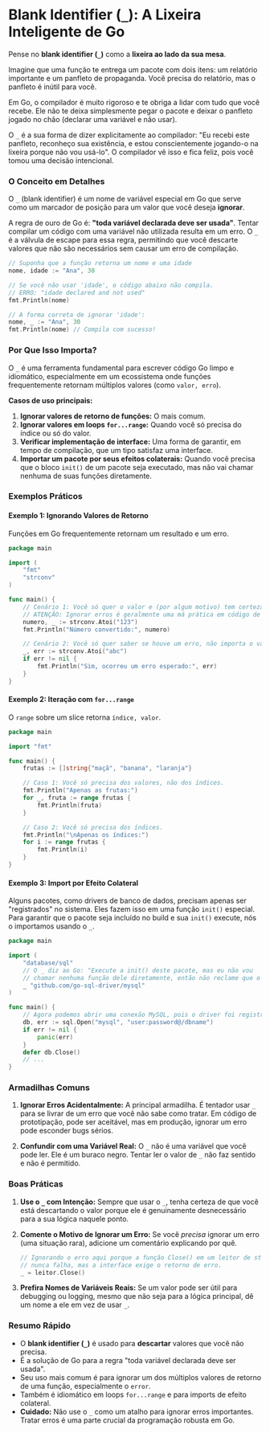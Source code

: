 # Blank Identifier (`_`): A Lixeira Inteligente de Go

Pense no **blank identifier (`_`)** como a **lixeira ao lado da sua mesa**.

Imagine que uma função te entrega um pacote com dois itens: um relatório importante e um panfleto de propaganda. Você precisa do relatório, mas o panfleto é inútil para você.

Em Go, o compilador é muito rigoroso e te obriga a lidar com tudo que você recebe. Ele não te deixa simplesmente pegar o pacote e deixar o panfleto jogado no chão (declarar uma variável e não usar).

O `_` é a sua forma de dizer explicitamente ao compilador: "Eu recebi este panfleto, reconheço sua existência, e estou conscientemente jogando-o na lixeira porque não vou usá-lo". O compilador vê isso e fica feliz, pois você tomou uma decisão intencional.

### O Conceito em Detalhes

O `_` (blank identifier) é um nome de variável especial em Go que serve como um marcador de posição para um valor que você deseja **ignorar**.

A regra de ouro de Go é: **"toda variável declarada deve ser usada"**. Tentar compilar um código com uma variável não utilizada resulta em um erro. O `_` é a válvula de escape para essa regra, permitindo que você descarte valores que não são necessários sem causar um erro de compilação.

```go
// Suponha que a função retorna um nome e uma idade
nome, idade := "Ana", 30

// Se você não usar 'idade', o código abaixo não compila.
// ERRO: "idade declared and not used"
fmt.Println(nome)

// A forma correta de ignorar 'idade':
nome, _ := "Ana", 30
fmt.Println(nome) // Compila com sucesso!
```

### Por Que Isso Importa?

O `_` é uma ferramenta fundamental para escrever código Go limpo e idiomático, especialmente em um ecossistema onde funções frequentemente retornam múltiplos valores (como `valor, erro`).

**Casos de uso principais:**
1.  **Ignorar valores de retorno de funções:** O mais comum.
2.  **Ignorar valores em loops `for...range`:** Quando você só precisa do índice ou só do valor.
3.  **Verificar implementação de interface:** Uma forma de garantir, em tempo de compilação, que um tipo satisfaz uma interface.
4.  **Importar um pacote por seus efeitos colaterais:** Quando você precisa que o bloco `init()` de um pacote seja executado, mas não vai chamar nenhuma de suas funções diretamente.

### Exemplos Práticos

#### Exemplo 1: Ignorando Valores de Retorno

Funções em Go frequentemente retornam um resultado e um erro.

```go
package main

import (
    "fmt"
    "strconv"
)

func main() {
    // Cenário 1: Você só quer o valor e (por algum motivo) tem certeza que não haverá erro.
    // ATENÇÃO: Ignorar erros é geralmente uma má prática em código de produção!
    numero, _ := strconv.Atoi("123")
    fmt.Println("Número convertido:", numero)

    // Cenário 2: Você só quer saber se houve um erro, não importa o valor.
    _, err := strconv.Atoi("abc")
    if err != nil {
        fmt.Println("Sim, ocorreu um erro esperado:", err)
    }
}
```

#### Exemplo 2: Iteração com `for...range`

O `range` sobre um slice retorna `índice, valor`.

```go
package main

import "fmt"

func main() {
    frutas := []string{"maçã", "banana", "laranja"}

    // Caso 1: Você só precisa dos valores, não dos índices.
    fmt.Println("Apenas as frutas:")
    for _, fruta := range frutas {
        fmt.Println(fruta)
    }

    // Caso 2: Você só precisa dos índices.
    fmt.Println("\nApenas os índices:")
    for i := range frutas {
        fmt.Println(i)
    }
}
```

#### Exemplo 3: Import por Efeito Colateral

Alguns pacotes, como drivers de banco de dados, precisam apenas ser "registrados" no sistema. Eles fazem isso em uma função `init()` especial. Para garantir que o pacote seja incluído no build e sua `init()` execute, nós o importamos usando o `_`.

```go
package main

import (
    "database/sql"
    // O _ diz ao Go: "Execute a init() deste pacote, mas eu não vou
    // chamar nenhuma função dele diretamente, então não reclame que o import não é usado."
    _ "github.com/go-sql-driver/mysql"
)

func main() {
    // Agora podemos abrir uma conexão MySQL, pois o driver foi registrado.
    db, err := sql.Open("mysql", "user:password@/dbname")
    if err != nil {
        panic(err)
    }
    defer db.Close()
    // ...
}
```

### Armadilhas Comuns

1.  **Ignorar Erros Acidentalmente:** A principal armadilha. É tentador usar `_` para se livrar de um erro que você não sabe como tratar. Em código de prototipação, pode ser aceitável, mas em produção, ignorar um erro pode esconder bugs sérios.

2.  **Confundir com uma Variável Real:** O `_` não é uma variável que você pode ler. Ele é um buraco negro. Tentar ler o valor de `_` não faz sentido e não é permitido.

### Boas Práticas

1.  **Use o `_` com Intenção:** Sempre que usar o `_`, tenha certeza de que você está descartando o valor porque ele é genuinamente desnecessário para a sua lógica naquele ponto.

2.  **Comente o Motivo de Ignorar um Erro:** Se você *precisa* ignorar um erro (uma situação rara), adicione um comentário explicando por quê.
    ```go
    // Ignorando o erro aqui porque a função Close() em um leitor de strings
    // nunca falha, mas a interface exige o retorno de erro.
    _ = leitor.Close()
    ```

3.  **Prefira Nomes de Variáveis Reais:** Se um valor pode ser útil para debugging ou logging, mesmo que não seja para a lógica principal, dê um nome a ele em vez de usar `_`.

### Resumo Rápido

*   O **blank identifier (`_`)** é usado para **descartar** valores que você não precisa.
*   É a solução de Go para a regra "toda variável declarada deve ser usada".
*   Seu uso mais comum é para ignorar um dos múltiplos valores de retorno de uma função, especialmente o `error`.
*   Também é idiomático em loops `for...range` e para imports de efeito colateral.
*   **Cuidado:** Não use o `_` como um atalho para ignorar erros importantes. Tratar erros é uma parte crucial da programação robusta em Go.